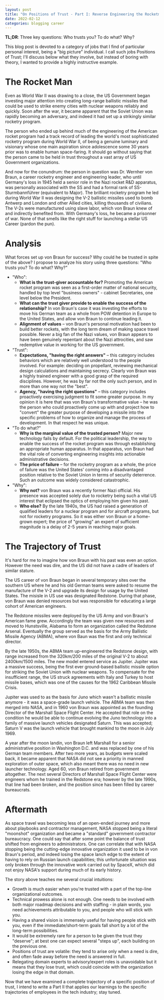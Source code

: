 ```yaml
---
layout: post
title: "On Positions of Trust - Part I: Reverse Engineering the Rocketman"
date: 2022-02-12
categories: blogging career
---
```

**TL;DR**: Three key questions: Who trusts you? To do what? Why?

This blog post is devoted to a category of jobs that I find of particular personal interest, being a "big picture" individual. I call such jobs Positions of Trust; I'll discuss below what they involve, but instead of boring with theory, I wanted to provide a highly instructive example.

# The Rocket Man
Even as World War II was drawing to a close, the US Government began investing major attention into creating long-range ballistic missiles that could be used to strike enemy cities with nuclear weapons reliably and quickly. Soon after the war, it became apparent that the Soviet Union was rapidly becoming an adversary, and indeed it had set up a strikingly similar rocketry program.

The person who ended up behind much of the engineering of the American rocket program had a track record of leading the world's most sophisticated rocketry program during World War II, of being a genuine luminary and visionary whose one main aspiration since adolescence some 30 years prior was to enable human space-faring. It should go without saying that the person came to be held in trust throughout a vast array of US Government organizations.

And now for the conundrum: the person in question was Dr. Wernher von Braun, a career rocketry engineer and engineering leader, who until Germany's loss in 1945 held a senior role in the Nazi rocket R&D apparatus, was personally associated with the SS and had a formal rank of SS-Sturmbannführer (equivalent to Major). The brilliant rocketry program he led during World War II was designing the V-2 ballistic missiles used to bomb Antwerp and London and other Allied cities, killing thousands of civilians. The V-2s were manufactured using slave labor, which von Braun knew of and indirectly benefited from. With Germany's loss, he became a prisonner of war. None of that smells like the right stuff for launching a stellar US Career (pardon the pun).

# Analysis
What forces set up von Braun for success? Why could he be trusted in spite of the above? I propose to analyze his story using three questions: "Who trusts you? To do what? Why?"

* "Who":
  * **What is the trust-giver accountable for?** Promoting the American rocket program was seen as a first-order matter of national security, handled by top level "business owners" - cabinet Secretaries, one level below the President.
  * **What can the trust giver provide to enable the success of the relationship?** In von Braun's case it was investing the efforts to move his German team as a whole from POW detention in Europe to the United States, and allow von Braun to continue leading it.
  * **Alignment of values** – von Braun's personal motivation had been to build better rockets, with the long term dream of making space travel possible. Never a big fan of the Nazi values, von Braun appears to have been genuinely repentant about the Nazi attrocities, and saw redemptive value in working for the US government.
* "Trust": 
  * **Expectations, "having the right answers"** – this category includes behaviors which are relatively well understood to the people involved. For example: deciding on propellant, reviewing mechanical design calculations and maintaining secrecy. Clearly von Braun was a highly trained engineer with a good grasp of the required disciplines. However, he was by far not the only such person, and in more than one way not the "best".
  * **Agency, "having the right questions"** – this category includes proactively exercising judgment to fit some greater purpose. In my opinion it is here that was von Braun's transformative value – he was the person who could proactively come up with and project how to "convert" the greater purpose of developing a missile into the specific problems of how to organize and manage the process of development. In that respect he was unique.
* "To do what?"
  * **Why is the marginal value of the trusted person?** Major new technology fails by default. For the political leadership, the way to enable the success of the rocket program was through establishing an appropriate human apparatus. In that apparatus, von Braun had the vital role of converting engineering insights into actionable administrative decisions.
  * **The price of failure** – for the rocketry program as a whole, the price of failure was the United States' coming into a disadvantaged position relative to the Soviet Union in terms of security deterrence. Such an outcome was widely considered catastrophic.
* "Why":
  * **Why not?** von Braun was a recently former Nazi official. His presence was accepted solely due to rocketry being such a vital US interest that eclipsed the optics of employing him given his past.
  * **Who else?** By the late 1940s, the US had raised a generation of qualified leaders for a nuclear program and for aircraft programs, but not for rocketry programs. So it was either von Braun or a home-grown expert; the price of "growing" an expert of sufficient magnitude is a delay of 2-5 years in reaching major goals. 

# The Trajectory of Trust
It's hard for me to imagine how von Braun with his past was even an option. However the need was dire, and the US did not have a cadre of leaders of similar stature.

The US career of von Braun began in several temporary sites over the southern US where he and his old German teams were asked to resume the manufacture of the V-2 and upgrade its design for usage by the United States. The misisle in US use was designated Redstone. During that phase, von Braun was denied resources but was responsible for educating a large cohort of American engineers.

The Redstone missiles were deployed by the US Army and von Braun's American fame grew. Accordingly the team was given new resources and moved to Hunstsville, Alabama to form an organization called the Redstone Arsenal. Eventually the group served as the basis for the Army Ballistic Missile Agency (ABMA), where von Baun was the first and only technical director. 

By the late 1950s, the ABMA team up-engineered the Redstone design, with range increased from the 320km/200 miles of the original V-2 to about 2400km/1500 miles. The new model entered service as Jupiter. Jupiter was a massive success, being the first ever ground-based ballistic missile option for striking the Soviet Union with nuclear weapons. To compensate for the insufficient range, the US struck agreements with Italy and Turkey to host missile bases, which was one of the causes for the 1962 Caribbean Missile Crisis.

Jupiter was used to as the basis for Juno which wasn't a ballistic missile anymore - it was a space-grade launch vehicle. The ABMA team was then merged into NASA, and in 1960 von Braun was appointed as the founding Director of the Marshall Space Flight Center. He accepted that role on the condition he would be able to continue evolving the Juno technology into a family of massive launch vehicles designated Saturn. This was accepted; Saturn V was the launch vehicle that brought mankind to the moon in July 1969.

A year after the moon landin, von Braun left Marshall for a senior administrative position in Washington D.C. and was replaced by one of his German team members. After two more years, as budgets were scaled back, it became apparent that NASA did not see a priority in manned exploration of outer space, which also meant there was no need in new launcher technology. Aged 60, von Braun retired from government altogether. The next several Directors of Marshall Space Flight Center were engineers whom he trained in the Redstone era; however by the late 1990s, that line had been broken, and the position since has been filled by career bureaucrats. 

# Aftermath
As space travel was becoming less of an open-ended journey and more about playbooks and contractor management, NASA stopped being a literal "moonshot" organization and became a "standard" government contractor bureaucracy. One could say that after some point the balance of trust shifted from engineers to administrators. One can correlate that with NASA stopping being the cutting-edge innovative organization it used to be in von Braun's period, and indeed losing the space lanch edge to the extent of having to rely on Russian launch capabilities; this unfortunate situation was only broken through the innovative work carried out by SpaceX, which did not enjoy NASA's support during much of its early history.

The story above teaches me several crucial intuitions:
* Growth is much easier when you're trusted with a part of the top-line organizational outcomes.
* Technical prowess alone is not enough. One needs to be involved with both major roadmap decisions and with staffing - in plain words, you need achievements attributable to you, and people who will stick with you.
* Having a shared vision is immensely useful for having people stick with you, even if the immediate/short-term goals fall short by a lot of the long-term possibilities.
* It would be extremely rare for a person to be given the trust they "deserve"; at best one can expect several "steps up", each building on the previous one.
* Positions of trust are volatile: they tend to arise only when a need is dire, and often fade away before the need is answered in full.
* Relegating domain experts to advisory/expert roles is unavoidable but it means that they lose trust, which could coincide with the organization losing the edge in that domain. 


Now that we have examined a complete trajectory of a specific position of trust, I intend to write a Part II that applies our learnings to the specific trajectories of employees in the tech industry; stay tuned.
